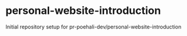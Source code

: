 # personal-website-introduction

Initial repository setup for pr-poehali-dev/personal-website-introduction